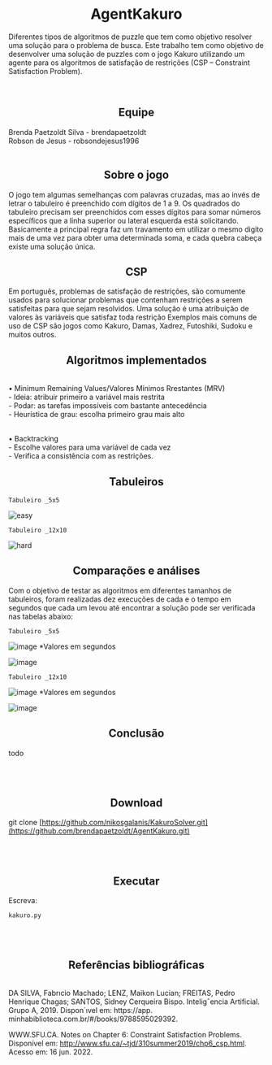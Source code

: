<h1 align="center">AgentKakuro</h1>




Diferentes tipos de algoritmos de puzzle que tem como objetivo resolver uma solução para o problema de busca. Este trabalho tem como objetivo de desenvolver uma solução de puzzles com o jogo Kakuro utilizando um agente para os algoritmos de satisfação de restrições (CSP – Constraint Satisfaction Problem). 

<br/>
<h2 align="center">Equipe</h2>
Brenda Paetzoldt Silva - brendapaetzoldt<br/>
Robson de Jesus - robsondejesus1996<br/>
<br/>

<h2 align="center">Sobre o jogo</h2>
O jogo tem algumas semelhanças com palavras cruzadas, mas ao invés de letrar o tabuleiro é preenchido com dígitos de 1 a 9. Os quadrados do tabuleiro precisam ser preenchidos com esses dígitos para somar números específicos que a linha superior ou lateral esquerda está solicitando. Basicamente a principal regra faz um travamento em utilizar o mesmo digito mais de uma vez para obter uma determinada soma, e cada quebra cabeça existe uma solução única. 


<h2 align="center">CSP</h2>
Em português, problemas de satisfação de restrições, são comumente usados para solucionar problemas que contenham restrições a serem satisfeitas para que sejam resolvidos. Uma solução é uma atribuição de valores às variáveis que satisfaz toda restrição
Exemplos mais comuns de uso de CSP são jogos como Kakuro, Damas, Xadrez, Futoshiki, Sudoku e muitos outros.


<h2 align="center">Algoritmos implementados</h2><br/>
 •  Minimum Remaining Values/Valores Mínimos Rrestantes (MRV)<br/>
    - Ideia: atribuir primeiro a variável mais restrita<br/>
    - Podar: as tarefas impossíveis com bastante antecedência<br/>
    - Heurística de grau: escolha primeiro grau mais alto<br/><br/>
     
 •  Backtracking<br/>
    - Escolhe valores para uma variável de cada vez<br/>
    - Verifica a consistência com as restrições.<br/>
    
<h2 align="center">Tabuleiros</h2>   

	Tabuleiro _5x5	
 
 ![easy](https://user-images.githubusercontent.com/18469694/175239744-46984e2f-7d82-4058-a1d4-8d4cb4e69056.png)

	Tabuleiro _12x10	
![hard](https://user-images.githubusercontent.com/18469694/175239772-09a3de68-d1b4-4cad-bb0c-ba756a7941b7.png)


<h2 align="center">Comparações e análises</h2>   


Com o objetivo de testar as algoritmos em diferentes tamanhos de tabuleiros, foram realizadas dez execuções de cada e o tempo em segundos que cada um levou até encontrar a solução pode ser verificada nas tabelas abaixo:
												
											
	Tabuleiro _5x5	
												
![image](https://user-images.githubusercontent.com/18469694/175237358-3a2cd432-63f3-4301-b336-f4308f4f9c43.png)
*Valores em segundos

				
![image](https://user-images.githubusercontent.com/18469694/175238252-2f4076be-8f64-446a-82b0-9ecd017a1e90.png)


												
	Tabuleiro _12x10	
												
![image](https://user-images.githubusercontent.com/18469694/175237547-290c0ede-233f-47e0-88c6-ad3d16e4b062.png)
*Valores em segundos
				
				
![image](https://user-images.githubusercontent.com/18469694/175240105-1339e618-43fe-44c6-8050-347e59f9dbe3.png)

<h2 align="center">Conclusão</h2>   
todo


<br/><br/>
<h2 align="center">Download</h2>   

git clone [https://github.com/nikosgalanis/KakuroSolver.git](https://github.com/brendapaetzoldt/AgentKakuro.git)

<br/><br/>

<h2 align="center">Executar</h2>   
Escreva:
</h2>

	kakuro.py
	

<br/><br/>
<h2 align="center">Referências bibliográficas</h2>   
<br/>
DA SILVA, Fabrıcio Machado; LENZ, Maikon Lucian; FREITAS, Pedro Henrique Chagas; SANTOS,
Sidney Cerqueira Bispo. Inteligˆencia Artificial. Grupo A, 2019. Dispon´ıvel em: https://app.
minhabiblioteca.com.br/#/books/9788595029392.
<br/>

WWW.SFU.CA. Notes on Chapter 6: Constraint Satisfaction Problems. Disponível em: http://www.sfu.ca/~tjd/310summer2019/chp6_csp.html. Acesso em: 16 jun. 2022.

<br/><br/>
